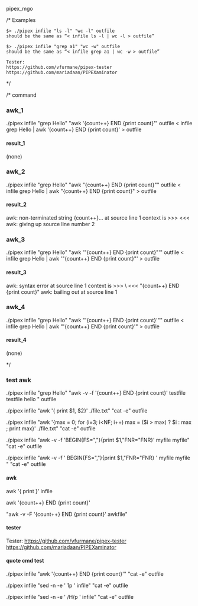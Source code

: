 pipex_mgo

/*
	Examples


	$> ./pipex infile "ls -l" "wc -l" outfile
	should be the same as “< infile ls -l | wc -l > outfile”

	$> ./pipex infile "grep a1" "wc -w" outfile
	should be the same as “< infile grep a1 | wc -w > outfile”

	Tester:
	https://github.com/vfurmane/pipex-tester
	https://github.com/mariadaan/PIPEXaminator
*/

/*
command

### awk_1
./pipex infile "grep Hello" "awk '{count++} END {print count}'" outfile
< infile grep Hello | awk '{count++} END {print count}' > outfile
#### result_1
(none)

### awk_2
./pipex infile "grep Hello" "awk \"{count++} END {print count}\"" outfile
< infile grep Hello | awk \"{count++} END {print count}\" > outfile
#### result_2
awk: non-terminated string {count++}... at source line 1
 context is
	 >>>  <<<
awk: giving up
 source line number 2

### awk_3
./pipex infile "grep Hello" "awk '\"{count++} END {print count}\"'" outfile
< infile grep Hello | awk '\"{count++} END {print count}\"' > outfile
#### result_3
awk: syntax error at source line 1
 context is
	 >>> \ <<< "{count++} END {print count}\"
awk: bailing out at source line 1

### awk_4
./pipex infile "grep Hello" "awk \"'{count++} END {print count}'\"" outfile
< infile grep Hello | awk \"'{count++} END {print count}'\" > outfile
#### result_4
(none)

*/

### test awk

./pipex infile "grep Hello" "awk  -v -f '{count++} END {print count}' testfile testfile hello " outfile


./pipex infile "awk '{ print \$1, \$2}' ./file.txt" "cat -e" outfile

./pipex infile "awk '{max = 0; for (i=3; i<NF; i++) max = ($i > max) ? $i : max ; print max}' ./file.txt" "cat -e" outfile

./pipex infile "awk -v -f 'BEGIN{FS=","}{print $1,"FNR="FNR}' myfile myfile" "cat -e" outfile

./pipex infile "awk -v   -f  ' BEGIN{FS=\",\"}{print \$1,\"FNR=\"FNR}  '   myfile myfile " "cat -e" outfile

#### awk
awk '{ print }' infile

awk '{count++} END {print count}'

"awk -v -F '{count++} END {print count}' awkfile"



#### tester
Tester:
https://github.com/vfurmane/pipex-tester
https://github.com/mariadaan/PIPEXaminator

#### quote cmd test
./pipex infile "awk '{count++} END {print count}'" "cat -e" outfile

./pipex infile "sed -n -e ' 1p ' infile" "cat -e" outfile

./pipex infile "sed -n -e ' /H/p ' infile" "cat -e" outfile
